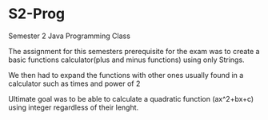 # S2-Prog
Semester 2 Java Programming Class

The assignment for this semesters prerequisite for the exam was to create a basic functions calculator(plus and minus functions) using only Strings.

We then had to expand the functions with other ones usually found in a calculator such as times and power of 2

Ultimate goal was to be able to calculate a quadratic function (ax^2+bx+c) using integer regardless of their lenght.
